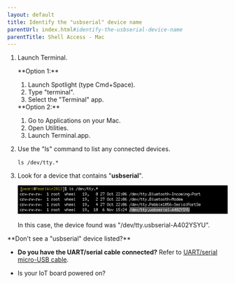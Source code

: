 ```yaml
---
layout: default
title: Identify the "usbserial" device name 
parentUrl: index.html#identify-the-usbserial-device-name
parentTitle: Shell Access - Mac
---
```


1. Launch Terminal.

    <div class="side-by-side">
      <div class="left" markdown="1">
      **Option 1:**
  
      1. Launch Spotlight (type Cmd+Space).
      2. Type "terminal". 
      3. Select the "Terminal" app.
      </div>
      <div class="right" markdown="1">
      **Option 2:**

      1. Go to Applications on your Mac. 
      2. Open Utilities. 
      3. Launch Terminal.app.
      </div>
    </div>

2. Use the "ls" command to list any connected devices.

    ```
    ls /dev/tty.*
    ```

3. Look for a device that contains "**usbserial**".

    ![the device found was "/dev/tty.usbserial-A402YSYU"](images/terminal-usbserial_device_highlighted.png)

    In this case, the device found was "/dev/tty.usbserial-A402YSYU".

<div class="callout troubleshooting" markdown="1">
**Don't see a "usbserial" device listed?**

* **Do you have the UART/serial cable connected?** Refer to [UART/serial micro-USB cable](../../assembly/arduino_expansion_board/details-serial_cable.html).

* Is your IoT board powered on?
</div>